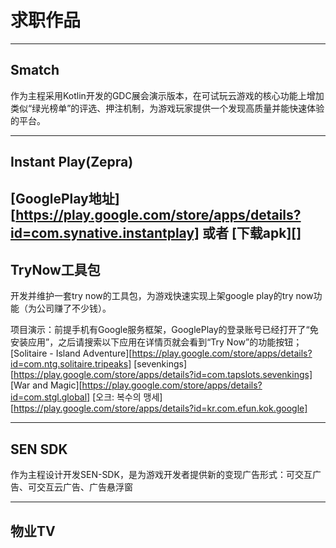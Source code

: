 # 求职作品


------
## Smatch
作为主程采用Kotlin开发的GDC展会演示版本，在可试玩云游戏的核心功能上增加类似“绿光榜单”的评选、押注机制，为游戏玩家提供一个发现高质量并能快速体验的平台。

------
## Instant Play(Zepra)

[GooglePlay地址][https://play.google.com/store/apps/details?id=com.synative.instantplay]
或者 [下载apk][]
------
## TryNow工具包
开发并维护一套try now的工具包，为游戏快速实现上架google play的try now功能（为公司赚了不少钱）。

项目演示：前提手机有Google服务框架，GooglePlay的登录账号已经打开了“免安装应用”，之后请搜索以下应用在详情页就会看到“Try Now”的功能按钮；
[Solitaire - Island Adventure][https://play.google.com/store/apps/details?id=com.ntg.solitaire.tripeaks]
[sevenkings][https://play.google.com/store/apps/details?id=com.tapslots.sevenkings]
[War and Magic][https://play.google.com/store/apps/details?id=com.stgl.global]
[오크: 복수의 맹세][https://play.google.com/store/apps/details?id=kr.com.efun.kok.google]


------
## SEN SDK
作为主程设计开发SEN-SDK，是为游戏开发者提供新的变现广告形式：可交互广告、可交互云广告、广告悬浮窗


------
## 物业TV
